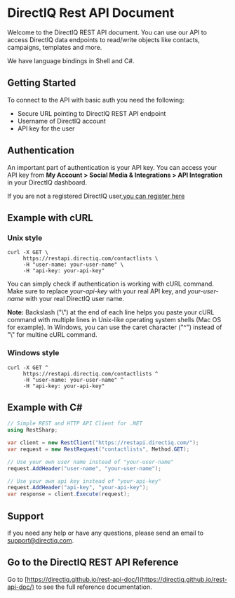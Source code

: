 # DirectIQ Rest API Document

Welcome to the DirectIQ REST API document. You can use our API to access DirectIQ data endpoints to read/write objects like contacts, campaigns, templates and more.

We have language bindings in Shell and C#.

## Getting Started

To connect to the API with basic auth you need the following:

* Secure URL pointing to DirectIQ REST API endpoint
* Username of DirectIQ account
* API key for the user

## Authentication

An important part of authentication is your API key. You can access your API key from **My Account > Social Media & Integrations > API Integration** in your DirectIQ dashboard.

If you are not a registered DirectIQ user,[you can register here](https://www.directiq.com)

## Example with cURL

### Unix style

```shell
curl -X GET \
     https://restapi.directiq.com/contactlists \
     -H "user-name: your-user-name" \
     -H "api-key: your-api-key"
```

You can simply check if authentication is working with cURL command. Make sure to replace _your-api-key_ with your real API key, and _your-user-name_ with your real DirectIQ user name.

**Note:** Backslash ("\\") at the end of each line helps you paste your cURL command with multiple lines in Unix-like operating system shells (Mac OS for example). In Windows, you can use the caret character ("^") instead of "\\" for multine cURL command.

### Windows style

```shell
curl -X GET ^
     https://restapi.directiq.com/contactlists ^
     -H "user-name: your-user-name" ^
     -H "api-key: your-api-key"
```

## Example with C#

```csharp
// Simple REST and HTTP API Client for .NET
using RestSharp;

var client = new RestClient("https://restapi.directiq.com/");
var request = new RestRequest("contactlists", Method.GET);

// Use your own user name instead of "your-user-name" 
request.AddHeader("user-name", "your-user-name");

// Use your own api key instead of "your-api-key"
request.AddHeader("api-key", "your-api-key");
var response = client.Execute(request);
```

## Support

if you need any help or have any questions, please send an email to [support@directiq.com](mailto:support@directiq.com).

## Go to the DirectIQ REST API Reference

Go to [https://directiq.github.io/rest-api-doc/](https://directiq.github.io/rest-api-doc/) to see the full reference documentation.
